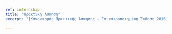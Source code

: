 ```yaml
---
ref: internship
title: "Πρακτική Άσκηση"
excerpt: "[Κανονισμός Πρακτικής Άσκησης – Επικαιροποιημένη Έκδοση 2016](http://di.ionio.gr/wp-content/uploads/2016/07/%CE%9A%CE%B1%CE%BD%CE%BF%CE%BD%CE%B9%CF%83%CE%BC%CF%8C%CF%82-%CE%A0%CF%81%CE%B1%CE%BA%CF%84%CE%B9%CE%BA%CE%AE%CF%82-A%CF%83%CE%BA%CE%B7%CF%83%CE%B7%CF%82-%CE%95%CF%80%CE%B9%CE%BA%CE%B1%CE%B9%CF%81%CE%BF%CF%80%CE%BF%CE%B9%CE%B7%CE%BC%CE%AD%CE%BD%CE%B7-%CE%88%CE%BA%CE%B4%CE%BF%CF%83%CE%B7-2016.pdf)"

---
```

